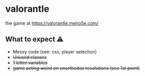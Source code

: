 # valorantle
the game at https://valorantle.melro5e.com/

 
## What to expect ⚠️
* Messy code (see: css, player selection)
* ~~Unused classes~~
* ~~1 letter variables~~
* ~~game acting weird on unorthodox resolutions (see 1st point)~~

